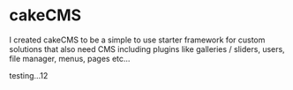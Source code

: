 cakeCMS
====

I created cakeCMS to be a simple to use starter framework for custom solutions that also need CMS including plugins like galleries / sliders, users, file manager, menus, pages etc...

testing...12
